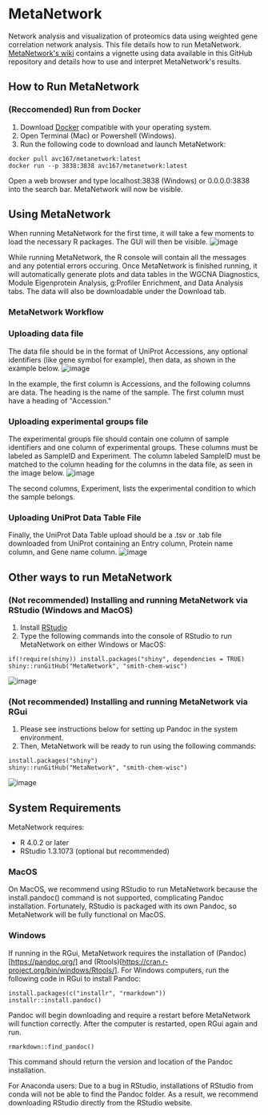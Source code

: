 # MetaNetwork
Network analysis and visualization of proteomics data using weighted gene correlation network analysis. This file details how to run MetaNetwork. [MetaNetwork's wiki](https://github.com/smith-chem-wisc/MetaNetwork/wiki) contains a vignette using data available in this GitHub repository and details how to use and interpret MetaNetwork's results.

## How to Run MetaNetwork

### (Reccomended) Run from Docker

1. Download [Docker](https://docs.docker.com/get-docker/) compatible with your operating system. 
2. Open Terminal (Mac) or Powershell (Windows).
3. Run the following code to download and launch MetaNetwork: 
```
docker pull avc167/metanetwork:latest
docker run --p 3838:3838 avc167/metanetwork:latest
```
Open a web browser and type localhost:3838 (Windows) or 0.0.0.0:3838 into the search bar. MetaNetwork will now be visible. 

## Using MetaNetwork
When running MetaNetwork for the first time, it will take a few moments to load the necessary R packages. The GUI will then be visible. 
![image](https://user-images.githubusercontent.com/64652734/114083377-816d8a00-9874-11eb-8e1b-113829b1c5be.png)

While running MetaNetwork, the R console will contain all the messages and any potential errors occuring. Once MetaNetwork is finished running, it will automatically generate plots and data tables in the WGCNA Diagnostics, Module Eigenprotein Analysis, g:Profiler Enrichment, and Data Analysis tabs. The data will also be downloadable under the Download tab.  

### MetaNetwork Workflow
### Uploading data file
The data file should be in the format of UniProt Accessions, any optional identifiers (like gene symbol for example), then data, as shown in the example below. 
![image](https://user-images.githubusercontent.com/64652734/114086819-bc71bc80-9878-11eb-86f6-1aa83e659d08.png)

In the example, the first column is Accessions, and the following columns are data. The heading is the name of the sample. The first column must have a heading of "Accession." 


### Uploading experimental groups file
The experimental groups file should contain one column of sample identifiers and one column of experimental groups. These columns must be labeled as SampleID and Experiment. The column labeled SampleID must be matched to the column heading for the columns in the data file, as seen in the image below. 
![image](https://user-images.githubusercontent.com/64652734/114086993-f478ff80-9878-11eb-9637-da03344a71f9.png)

The second columns, Experiment, lists the experimental condition to which the sample belongs. 

### Uploading UniProt Data Table File
Finally, the UniProt Data Table upload should be a .tsv or .tab file downloaded from UniProt containing an Entry column, Protein name column, and Gene name column. 
![image](https://user-images.githubusercontent.com/64652734/114087471-8d0f7f80-9879-11eb-9428-9cd8075f111e.png)



## Other ways to run MetaNetwork
### (Not recommended) Installing and running MetaNetwork via RStudio (Windows and MacOS)

1. Install [RStudio](https://www.rstudio.com)
2. Type the following commands into the console of RStudio to run MetaNetwork on either Windows or MacOS: 

```
if(!require(shiny)) install.packages("shiny", dependencies = TRUE)
shiny::runGitHub("MetaNetwork", "smith-chem-wisc")
```

![image](https://user-images.githubusercontent.com/64652734/114083000-12903100-9874-11eb-9df8-97c2febd74af.png)

### (Not recommended) Installing and running MetaNetwork via RGui

1. Please see instructions below for setting up Pandoc in the system environment. 
2. Then, MetaNetwork will be ready to run using the following commands:

```
install.packages("shiny") 
shiny::runGitHub("MetaNetwork", "smith-chem-wisc")
```

![image](https://user-images.githubusercontent.com/64652734/114082840-dd83de80-9873-11eb-86cf-1f1e6bdac27b.png)

## System Requirements
MetaNetwork requires: 
* R 4.0.2 or later
* RStudio 1.3.1073 (optional but recommended)

### MacOS
On MacOS, we recommend using RStudio to run MetaNetwork because the install.pandoc() command is not supported, complicating Pandoc installation. Fortunately, RStudio is packaged with its own Pandoc, so MetaNetwork will be fully functional on MacOS.

### Windows
If running in the RGui, MetaNetwork requires the installation of (Pandoc)[https://pandoc.org/] and (Rtools)[https://cran.r-project.org/bin/windows/Rtools/]. For Windows computers, run the following code in RGui to install Pandoc: 

```
install.packages(c("installr", "rmarkdown"))
installr::install.pandoc()
```

Pandoc will begin downloading and require a restart before MetaNetwork will function correctly. 
After the computer is restarted, open RGui again and run. 
```
rmarkdown::find_pandoc()
```
This command should return the version and location of the Pandoc installation. 

For Anaconda users: Due to a bug in RStudio, installations of RStudio from conda will not be able to find the Pandoc folder. As a result, we recommend downloading RStudio directly from the RStudio website. 
